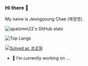 ### Hi there 👋

My name is Jeongyoung Chae (채정영). 


![qpalzmm22's GitHub stats](https://github-readme-stats.vercel.app/api?username=qpalzmm22&show_icons=true&theme=highcontrast) 

![Top Langs](https://github-readme-stats.vercel.app/api/top-langs/?username=qpalzmm22&layout=compact&theme=highcontrast)

[![Solved.ac 프로필](http://mazassumnida.wtf/api/v2/generate_badge?boj=qpalzmm22)](https://solved.ac/qpalzmm22)

- 🔭 I’m currently working on ...

<!--
**qpalzmm22/qpalzmm22** is a ✨ _special_ ✨ repository because its `README.md` (this file) appears on your GitHub profile.

Here are some ideas to get you started:

- 🔭 I’m currently working on ...
- 🌱 I’m currently learning ...
- 👯 I’m looking to collaborate on ...
- 🤔 I’m looking for help with ...
- 💬 Ask me about ...
- 📫 How to reach me: ...
- 😄 Pronouns: ...
- ⚡ Fun fact: ...
-->
